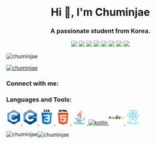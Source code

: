 <h1 align="center">Hi 👋, I'm Chuminjae</h1>
<h3 align="center">A passionate student from Korea.</h3>
<div align="center">
<img src="https://img.shields.io/badge/Razer-Green?style=for-the-badge&logo=Razer&logoColor=00FF00"/>
<img src="https://img.shields.io/badge/Aiqfome-000000?style=for-the-badge&logo=Aiqfome&logoColor=7A1FA2"/>
<img src="https://img.shields.io/badge/Acer-FFFFFF?style=for-the-badge&logo=Acer&logoColor=83B81A"/>
<img src="https://img.shields.io/badge/Accusoft-FF6600?style=for-the-badge&logo=Accusoft&logoColor=A9225C"/>
<img src="https://img.shields.io/badge/Musicbrainz-ffff00?style=for-the-badge&logo=MusicBrainz&logoColor=BA478F"/>
<img src="https://img.shields.io/badge/Adafruit-0000FF?style=for-the-badge&logo=Adafruit&logoColor=000000"/>
  <img src="https://img.shields.io/badge/Windows 11-FF00FF?style=for-the-badge&logo=Windows 11&logoColor=0078D4"/>
 <a href="mailto:choochootrain1130@gmail.com"><img src="https://img.shields.io/badge/Gmail-EA4335?style=for-the-badge&logo=Gmail&logoColor=black"/></a>
</div>

<p align="left"> <img src="https://komarev.com/ghpvc/?username=chuminjae&label=Profile%20views&color=0e75b6&style=flat" alt="chuminjae" /> </p>

<p align="left"> <a href="https://github.com/ryo-ma/github-profile-trophy"><img src="https://github-profile-trophy.vercel.app/?username=chuminjae" alt="chuminjae" /></a> </p>

<h3 align="left">Connect with me:</h3>
<p align="left">
</p>

<h3 align="left">Languages and Tools:</h3>
<p align="left"> <a href="https://www.cprogramming.com/" target="_blank" rel="noreferrer"> <img src="https://raw.githubusercontent.com/devicons/devicon/master/icons/c/c-original.svg" alt="c" width="40" height="40"/> </a> <a href="https://www.w3schools.com/cpp/" target="_blank" rel="noreferrer"> <img src="https://raw.githubusercontent.com/devicons/devicon/master/icons/cplusplus/cplusplus-original.svg" alt="cplusplus" width="40" height="40"/> </a> <a href="https://www.w3schools.com/css/" target="_blank" rel="noreferrer"> <img src="https://raw.githubusercontent.com/devicons/devicon/master/icons/css3/css3-original-wordmark.svg" alt="css3" width="40" height="40"/> </a> <a href="https://www.w3.org/html/" target="_blank" rel="noreferrer"> <img src="https://raw.githubusercontent.com/devicons/devicon/master/icons/html5/html5-original-wordmark.svg" alt="html5" width="40" height="40"/> </a> <a href="https://www.java.com" target="_blank" rel="noreferrer"> <img src="https://raw.githubusercontent.com/devicons/devicon/master/icons/java/java-original.svg" alt="java" width="40" height="40"/> </a> <a href="https://kotlinlang.org" target="_blank" rel="noreferrer"> <img src="https://www.vectorlogo.zone/logos/kotlinlang/kotlinlang-icon.svg" alt="kotlin" width="40" height="40"/> </a> <a href="https://nodejs.org" target="_blank" rel="noreferrer"> <img src="https://raw.githubusercontent.com/devicons/devicon/master/icons/nodejs/nodejs-original-wordmark.svg" alt="nodejs" width="40" height="40"/> </a> <a href="https://reactjs.org/" target="_blank" rel="noreferrer"> <img src="https://raw.githubusercontent.com/devicons/devicon/master/icons/react/react-original-wordmark.svg" alt="react" width="40" height="40"/> </a> </p>

<p><img align="left" src="https://github-readme-stats.vercel.app/api/top-langs?username=chuminjae&show_icons=true&locale=en&layout=compact" alt="chuminjae" /></p>
<p><img align="center" src="https://github-readme-streak-stats.herokuapp.com/?user=chuminjae&" alt="chuminjae" /></p>
